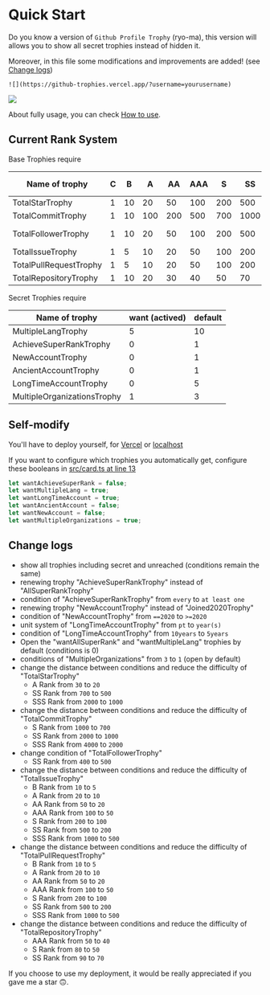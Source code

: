 # Quick Start

Do you know a version of `Github Profile Trophy` (ryo-ma), this version will allows you to show all secret trophies instead of hidden it.

Moreover, in this file some modifications and improvements are added! (see [Change logs](#change-logs))

```
![](https://github-trophies.vercel.app/?username=yourusername)
```

![](https://github-trophies.vercel.app/?username=lucthienphong1120)

About fully usage, you can check [How to use](/USAGE.md).

## Current Rank System

Base Trophies require

| Name of trophy | C | B | A | AA | AAA | S | SS | SSS | difficult rates |
| --- | --- | --- | --- | --- | --- | --- | --- | --- | --- |
| TotalStarTrophy | 1 | 10 | 20 | 50 | 100 | 200 | 500 | 1000 | Hard |
| TotalCommitTrophy | 1 | 10 | 100 | 200 | 500 | 700 | 1000 | 2000 | Normal |
| TotalFollowerTrophy | 1 | 10 | 20 | 50 | 100 | 200 | 500 | 1000 | Very Hard |
| TotalIssueTrophy | 1 | 5 | 10 | 20 | 50 | 100 | 200 | 500 | Hard |
| TotalPullRequestTrophy | 1 | 5 | 10 | 20 | 50 | 100 | 200 | 500 | Hard |
| TotalRepositoryTrophy | 1 | 10 | 20 | 30 | 40 | 50 | 70 | 100 | Easy |

Secret Trophies require 

| Name of trophy | want (actived) | default |
| --- | --- | --- |
| MultipleLangTrophy | 5 | 10 |
| AchieveSuperRankTrophy | 0 | 1 |
| NewAccountTrophy | 0 | 1 |
| AncientAccountTrophy | 0 | 1 |
| LongTimeAccountTrophy | 0 | 5 |
| MultipleOrganizationsTrophy | 1 | 3 |

## Self-modify

You'll have to deploy yourself, for [Vercel](/VercelDeployGuide.md) or [localhost](/LocalDeployGuide.md)

If you want to configure which trophies you automatically get, configure these booleans in [src/card.ts at line 13](/src/trophy.ts#L13)

```ts
let wantAchieveSuperRank = false;
let wantMultipleLang = true;
let wantLongTimeAccount = true;
let wantAncientAccount = false;
let wantNewAccount = false;
let wantMultipleOrganizations = true;
```

## Change logs

- show all trophies including secret and unreached (conditions remain the same)
- renewing trophy "AchieveSuperRankTrophy" instead of "AllSuperRankTrophy"
- condition of "AchieveSuperRankTrophy" from `every` to `at least one`
- renewing trophy "NewAccountTrophy" instead of "Joined2020Trophy"
- condition of "NewAccountTrophy" from `==2020` to `>=2020`
- unit system of "LongTimeAccountTrophy" from `pt` to `year(s)`
- condition of "LongTimeAccountTrophy" from `10years` to `5years`
- Open the "wantAllSuperRank" and "wantMultipleLang" trophies by default (conditions is 0)
- conditions of "MultipleOrganizations" from `3` to `1` (open by default)
- change the distance between conditions and reduce the difficulty of "TotalStarTrophy"
  - A Rank from `30` to `20`
  - SS Rank from `700` to `500`
  - SSS Rank from `2000` to `1000`
- change the distance between conditions and reduce the difficulty of "TotalCommitTrophy"
  - S Rank from `1000` to `700`
  - SS Rank from `2000` to `1000`
  - SSS Rank from `4000` to `2000`
- change condition of "TotalFollowerTrophy"
  - SS Rank from `400` to `500`
- change the distance between conditions and reduce the difficulty of "TotalIssueTrophy"
  - B Rank from `10` to `5`
  - A Rank from `20` to `10`
  - AA Rank from `50` to `20`
  - AAA Rank from `100` to `50`
  - S Rank from `200` to `100`
  - SS Rank from `500` to `200`
  - SSS Rank from `1000` to `500`
- change the distance between conditions and reduce the difficulty of "TotalPullRequestTrophy"
  - B Rank from `10` to `5`
  - A Rank from `20` to `10`
  - AA Rank from `50` to `20`
  - AAA Rank from `100` to `50`
  - S Rank from `200` to `100`
  - SS Rank from `500` to `200`
  - SSS Rank from `1000` to `500`
- change the distance between conditions and reduce the difficulty of "TotalRepositoryTrophy"
  - AAA Rank from `50` to `40`
  - S Rank from `80` to `50`
  - SS Rank from `90` to `70`

If you choose to use my deployment, it would be really appreciated if you gave me a star 🙃.
